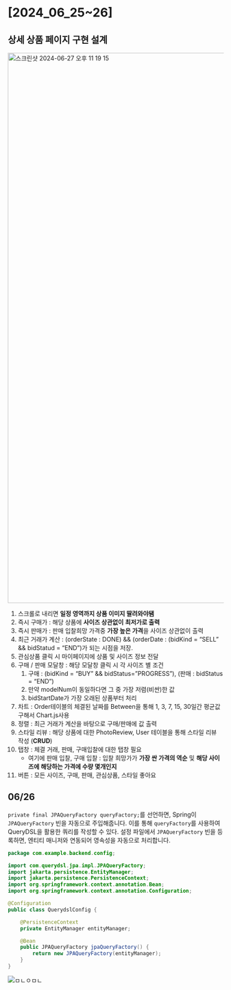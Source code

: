 # [2024_06_25~26]

## 상세 상품 페이지 구현 설계

<img width="1284" alt="스크린샷 2024-06-27 오후 11 19 15" src="https://github.com/GollllDong/TIL/assets/109501612/869c5745-539d-45cf-996d-121c73d0601f">


1. 스크롤로 내리면 **일정 영역까지 상품 이미지 딸려와야됌**
2. 즉시 구매가 : 해당 상품에 **사이즈 상관없이** **최저가로 출력**
3. 즉시 판매가 : 판매 입찰희망 가격중 **가장 높은 가격**을 사이즈 상관없이 출력
4. 최근 거래가 계산 : (orderState : DONE) && (orderDate : (bidKind = “SELL” && bidStatud = “END”)가 되는 시점을 저장.
5. 관심상품 클릭 시 마이페이지에 상품 및 사이즈 정보 전달
6. 구매 / 판매 모달창 : 해당 모달창 클릭 시 각 사이즈 별 조건
    1.  구매 : (bidKind = “BUY” && bidStatus=”PROGRESS”), (판매 : bidStatus = “END”)
    2. 만약 modelNum이 동일하다면 그 중 가장 저렴(비싼)한 값
    3. bidStartDate가 가장 오래된 상품부터 처리
7. 차트 : Order테이블의 체결된 날짜를 Between을 통해 1, 3, 7, 15, 30일간 평균값 구해서 Chart.js사용
8. 정렬 : 최근 거래가 계산을 바탕으로 구매/판매에 값 출력
9. 스타일 리뷰 : 해당 상품에 대한 PhotoReview, User 테이블을 통해 스타일 리뷰 작성 (**CRUD**)
10. 탭창 : 체결 거래, 판매, 구매입찰에 대한 탭창 필요
    - 여기에 판매 입찰, 구매 입찰 : 입찰 희망가가 **가장 싼 가격의 역순** 및 **해당 사이즈에 해당하는 가격에 수량 몇개인지**
11. 버튼 : 모든 사이즈, 구매, 판매, 관심상품, 스타일 좋아요


## 06/26
`private final JPAQueryFactory queryFactory;`를 선언하면, Spring이 `JPAQueryFactory` 빈을 자동으로 주입해줍니다. 이를 통해 `queryFactory`를 사용하여 QueryDSL을 활용한 쿼리를 작성할 수 있다. 설정 파일에서 `JPAQueryFactory` 빈을 등록하면, 엔티티 매니저와 연동되어 영속성을 자동으로 처리합니다.

```java
package com.example.backend.config;

import com.querydsl.jpa.impl.JPAQueryFactory;
import jakarta.persistence.EntityManager;
import jakarta.persistence.PersistenceContext;
import org.springframework.context.annotation.Bean;
import org.springframework.context.annotation.Configuration;

@Configuration
public class QuerydslConfig {

    @PersistenceContext
    private EntityManager entityManager;

    @Bean
    public JPAQueryFactory jpaQueryFactory() {
        return new JPAQueryFactory(entityManager);
    }
}

```

![ㅁㄴㅇㅁㄴ](https://github.com/GollllDong/TIL/assets/109501612/4d829d59-c20b-444e-949c-ba2c9d2b3f23)